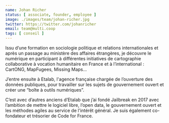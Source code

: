 ```yaml
---
name: Johan Richer
status: [ associate, founder, employee ]
image: ./images/team/johan-richer.jpg
twitter: https://twitter.com/johanricher
email: team@multi.coop
tags: [ conseil ]
---
```


<p class="readmore">
  Issu d’une formation en sociologie politique et relations internationales et après un passage au ministère des affaires étrangères, je découvre le numérique en participant à différentes initiatives de cartographie collaborative à vocation humanitaire en France et à l’international : CartONG, MapFugees, Missing Maps...
</p>

J’entre ensuite à Etalab, l'agence française chargée de l’ouverture des données publiques, pour travailler sur les sujets de gouvernement ouvert et créer une “boîte à outils numériques”.

C’est avec d’autres anciens d’Etalab que j’ai fondé Jailbreak en 2017 avec l’ambition de mettre le logiciel libre, l’open data, le gouvernement ouvert et les méthodes agiles au service de l'intérêt général.
Je suis également co-fondateur et trésorier de Code for France.
